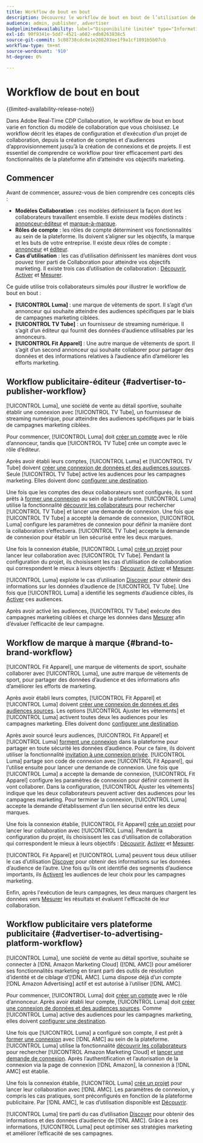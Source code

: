 ```yaml
---
title: Workflow de bout en bout
description: Découvrez le workflow de bout en bout de l’utilisation de Real-Time CDP Collaboration en fonction de votre modèle de collaboration.
audience: admin, publisher, advertiser
badgelimitedavailability: label="Disponibilité limitée" type="Informative" url="https://helpx.adobe.com/legal/product-descriptions/real-time-customer-data-platform-collaboration.html newtab=true"
exl-id: 90f9341e-5dd7-4521-a602-edb0263838c5
source-git-commit: 5c08738cdc8e1e208203ee1f9a1cf1891b5b07cb
workflow-type: tm+mt
source-wordcount: '910'
ht-degree: 0%

---
```


# Workflow de bout en bout

{{limited-availability-release-note}}

Dans Adobe Real-Time CDP Collaboration, le workflow de bout en bout varie en fonction du modèle de collaboration que vous choisissez. Le workflow décrit les étapes de configuration et d’exécution d’un projet de collaboration, depuis la création de comptes et d’audiences d’approvisionnement jusqu’à la création de connexions et de projets. Il est essentiel de comprendre ce workflow pour tirer efficacement parti des fonctionnalités de la plateforme afin d’atteindre vos objectifs marketing.

## Commencer

Avant de commencer, assurez-vous de bien comprendre ces concepts clés :

- **Modèles Collaboration** : ces modèles définissent la façon dont les collaborateurs travaillent ensemble. Il existe deux modèles distincts : [annonceur-éditeur](./collaboration-patterns.md#advertiser-to-publisher) et [marque-à-marque](./collaboration-patterns.md#brand-to-brand).
- **Rôles de compte** : les rôles de compte déterminent vos fonctionnalités au sein de la plateforme. Ils doivent s’aligner sur les objectifs, la marque et les buts de votre entreprise. Il existe deux rôles de compte : [annonceur](./roles.md#advertiser) et [éditeur](./roles.md#publisher).
- **Cas d’utilisation** : les cas d’utilisation définissent les manières dont vous pouvez tirer parti de Collaboration pour atteindre vos objectifs marketing. Il existe trois cas d’utilisation de collaboration : [Découvrir](./use-cases.md#discover), [Activer](./use-cases.md#activate) et [Mesurer](./use-cases.md#measure).

Ce guide utilise trois collaborateurs simulés pour illustrer le workflow de bout en bout :

- **[!UICONTROL Luma]** : une marque de vêtements de sport. Il s’agit d’un annonceur qui souhaite atteindre des audiences spécifiques par le biais de campagnes marketing ciblées.
- **[!UICONTROL TV Tube]** : un fournisseur de streaming numérique. Il s’agit d’un éditeur qui fournit des données d’audience utilisables par les annonceurs.
- **[!UICONTROL Fit Apparel]** : Une autre marque de vêtements de sport. Il s’agit d’un second annonceur qui souhaite collaborer pour partager des données et des informations relatives à l’audience afin d’améliorer les efforts marketing.

## Workflow publicitaire-éditeur {#advertiser-to-publisher-workflow}

[!UICONTROL Luma], une société de vente au détail sportive, souhaite établir une connexion avec [!UICONTROL TV Tube], un fournisseur de streaming numérique, pour atteindre des audiences spécifiques par le biais de campagnes marketing ciblées.

Pour commencer, [!UICONTROL Luma] doit [créer un compte](../setup/onboard-account.md) avec le rôle d’annonceur, tandis que [!UICONTROL TV Tube] crée un compte avec le rôle d’éditeur.

Après avoir établi leurs comptes, [!UICONTROL Luma] et [!UICONTROL TV Tube] doivent [ créer une connexion de données et des audiences sources](../setup/onboard-audiences.md). Seule [!UICONTROL TV Tube] active les audiences pour les campagnes marketing. Elles doivent donc [configurer une destination](../setup/manage-destinations.md).

Une fois que les comptes des deux collaborateurs sont configurés, ils sont prêts à [former une connexion](../connect/establishing-connections.md) au sein de la plateforme. [!UICONTROL Luma] utilise la fonctionnalité [découvrir les collaborateurs](../connect/discover-collaborators.md) pour rechercher [!UICONTROL TV Tube] et lancer une demande de connexion. Une fois que [!UICONTROL TV Tube] a accepté la demande de connexion, [!UICONTROL Luma] configure les paramètres de connexion pour définir la manière dont la collaboration s’effectuera. [!UICONTROL TV Tube] accepte la demande de connexion pour établir un lien sécurisé entre les deux marques.

Une fois la connexion établie, [!UICONTROL Luma] [crée un projet](../collaborate/manage-projects.md) pour lancer leur collaboration avec [!UICONTROL TV Tube]. Pendant la configuration du projet, ils choisissent les cas d’utilisation de collaboration qui correspondent le mieux à leurs objectifs : [Découvrir](../collaborate/discover.md), [Activer](../collaborate/activate.md) et [Mesurer](../collaborate/measure.md).

[!UICONTROL Luma] exploite le cas d’utilisation [Discover](../collaborate/discover.md) pour obtenir des informations sur les données d’audience de [!UICONTROL TV Tube]. Une fois que [!UICONTROL Luma] a identifié les segments d’audience cibles, ils [Activer](../collaborate/activate.md) ces audiences.

Après avoir activé les audiences, [!UICONTROL TV Tube] exécute des campagnes marketing ciblées et charge les données dans [Mesurer](../collaborate/measure.md) afin d’évaluer l’efficacité de leur campagne.

## Workflow de marque à marque {#brand-to-brand-workflow}

[!UICONTROL Fit Apparel], une marque de vêtements de sport, souhaite collaborer avec [!UICONTROL Luma], une autre marque de vêtements de sport, pour partager des données d’audience et des informations afin d’améliorer les efforts de marketing.

Après avoir établi leurs comptes, [!UICONTROL Fit Apparel] et [!UICONTROL Luma] doivent [créer une connexion de données et des audiences sources](../setup/onboard-audiences.md). Les options [!UICONTROL Ajuster les vêtements] et [!UICONTROL Luma] activent toutes deux les audiences pour les campagnes marketing. Elles doivent donc [configurer une destination](../setup/manage-destinations.md).

Après avoir sourcé leurs audiences, [!UICONTROL Fit Apparel] et [!UICONTROL Luma] [forment une connexion](../connect/establishing-connections.md) dans la plateforme pour partager en toute sécurité les données d’audience. Pour ce faire, ils doivent utiliser la fonctionnalité [invitation à une connexion privée](../connect/establishing-connections.md#private-connection-invite). [!UICONTROL Luma] partage son code de connexion avec [!UICONTROL Fit Apparel], qui l’utilise ensuite pour lancer une demande de connexion. Une fois que [!UICONTROL Luma] a accepté la demande de connexion, [!UICONTROL Fit Apparel] configure les paramètres de connexion pour définir comment ils vont collaborer. Dans la configuration, [!UICONTROL Ajuster les vêtements] indique que les deux collaborateurs peuvent activer des audiences pour les campagnes marketing. Pour terminer la connexion, [!UICONTROL Luma] accepte la demande d’établissement d’un lien sécurisé entre les deux marques.

Une fois la connexion établie, [!UICONTROL Fit Apparel] [crée un projet](../collaborate/manage-projects.md) pour lancer leur collaboration avec [!UICONTROL Luma]. Pendant la configuration du projet, ils choisissent les cas d’utilisation de collaboration qui correspondent le mieux à leurs objectifs : [Découvrir](../collaborate/discover.md), [Activer](../collaborate/activate.md) et [Mesurer](../collaborate/measure.md).

[!UICONTROL Fit Apparel] et [!UICONTROL Luma] peuvent tous deux utiliser le cas d’utilisation [Discover](../collaborate/discover.md) pour obtenir des informations sur les données d’audience de l’autre. Une fois qu’ils ont identifié des segments d’audience importants, ils [Activent](../collaborate/activate.md) les audiences de leur choix pour les campagnes marketing.

Enfin, après l&#39;exécution de leurs campagnes, les deux marques chargent les données vers [Mesurer](../collaborate/measure.md) les résultats et évaluent l&#39;efficacité de leur collaboration.

## Workflow publicitaire vers plateforme publicitaire {#advertiser-to-advertising-platform-workflow}

[!UICONTROL Luma], une société de vente au détail sportive, souhaite se connecter à [!DNL Amazon Marketing Cloud] ([!DNL AMC]) pour améliorer ses fonctionnalités marketing en tirant parti des outils de résolution d’identité et de ciblage d’[!DNL AMC]. Luma dispose déjà d’un compte [!DNL Amazon Advertising] actif et est autorisé à l’utiliser [!DNL AMC].

Pour commencer, [!UICONTROL Luma] doit [créer un compte](../setup/onboard-account.md) avec le rôle d’annonceur. Après avoir établi leur compte, [!UICONTROL Luma] doit [créer une connexion de données et des audiences sources](../setup/onboard-audiences.md). Comme [!UICONTROL Luma] active des audiences pour les campagnes marketing, elles doivent [configurer une destination](../setup/manage-destinations.md).

Une fois que [!UICONTROL Luma] a configuré son compte, il est prêt à [former une connexion](../connect/establishing-connections.md) avec [!DNL AMC] au sein de la plateforme. [!UICONTROL Luma] utilise la fonctionnalité [découvrir les collaborateurs](../connect/discover-collaborators.md) pour rechercher [!UICONTROL Amazon Marketing Cloud] et [lancer une demande de connexion](../connect/advertising-platforms/amc.md). Après l’authentification et l’autorisation de la connexion via la page de connexion [!DNL Amazon], la connexion à [!DNL AMC] est établie.

Une fois la connexion établie, [!UICONTROL Luma] [crée un projet](../collaborate/manage-projects.md) pour lancer leur collaboration avec [!DNL AMC]. Les paramètres de connexion, y compris les cas pratiques, sont préconfigurés en fonction de la plateforme publicitaire. Par [!DNL AMC], le cas d’utilisation disponible est [Découvrir](../collaborate/advertising-platforms/amc.md#discover).

[!UICONTROL Luma] tire parti du cas d’utilisation [Discover](../collaborate/advertising-platforms/amc.md#discover) pour obtenir des informations et des données d’audience de [!DNL AMC]. Grâce à ces informations, [!UICONTROL Luma] peut optimiser ses stratégies marketing et améliorer l’efficacité de ses campagnes.
